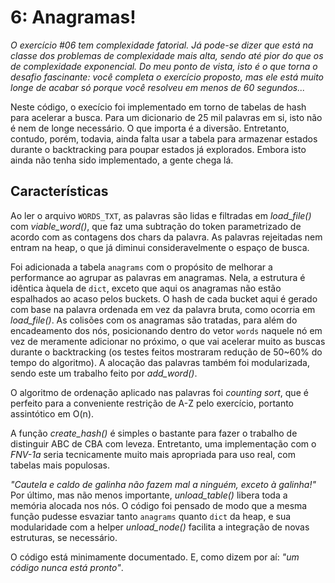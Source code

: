 # 6: Anagramas! #

*O exercício #06 tem complexidade fatorial. Já pode-se dizer que está na classe dos problemas de complexidade mais alta, sendo até pior do que os de complexidade exponencial. Do meu ponto de vista, isto é o que torna o desafio fascinante: você completa o exercício proposto, mas ele está muito longe de acabar só porque você resolveu em menos de 60 segundos...*

Neste código, o execício foi implementado em torno de tabelas de hash para acelerar a busca. Para um dicionario de 25 mil palavras em si, isto não é nem de longe necessário. O que importa é a diversão. Entretanto, contudo, porém, todavia, ainda falta usar a tabela para armazenar estados durante o backtracking para poupar estados já explorados. Embora isto ainda não tenha sido implementado, a gente chega lá.

## Características ##

Ao ler o arquivo `WORDS_TXT`, as palavras são lidas e filtradas em *load_file()*
com *viable_word()*, que faz uma subtração do token parametrizado de acordo com as contagens dos chars da palavra. As palavras rejeitadas nem entram na heap, o que já diminui consideravelmente o espaço de busca.

Foi adicionada a tabela `anagrams` com o propósito de melhorar a performance ao agrupar as palavras em anagramas. Nela, a estrutura é idêntica àquela de `dict`, exceto que aqui os anagramas não estão espalhados ao acaso pelos buckets. O hash de cada bucket aqui é gerado com base na palavra ordenada em vez da palavra bruta, como ocorria em *load_file()*. As colisões com os anagramas são tratadas, para além do encadeamento dos nós, posicionando dentro do vetor `words` naquele nó em vez de meramente adicionar no próximo, o que vai acelerar muito as buscas durante o backtracking (os testes feitos mostraram redução de 50~60% do tempo do algoritmo). A alocação das palavras também foi modularizada, sendo este um trabalho feito por *add_word()*.

O algoritmo de ordenação aplicado nas palavras foi *counting sort*, que é perfeito para a conveniente restrição de A-Z pelo exercício, portanto assintótico em O(n).

A função *create_hash()* é simples o bastante para fazer o trabalho de distinguir ABC de CBA com leveza. Entretanto, uma implementação com o *FNV-1a* seria tecnicamente muito mais apropriada para uso real, com tabelas mais populosas.

*"Cautela e caldo de galinha não fazem mal a ninguém, exceto à galinha!"* Por último, mas não menos importante, *unload_table()* libera toda a memória alocada nos nós. O código foi pensado de modo que a mesma função pudesse esvaziar tanto `anagrams` quanto `dict` da heap, e sua modularidade com a helper *unload_node()* facilita a integração de novas estruturas, se necessário.

O código está minimamente documentado. E, como dizem por aí: _"um código nunca está pronto"_.